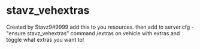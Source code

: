# stavz_vehextras
Created by Stavz9#9999
add this to you resources.
then add to server.cfg - "ensure stavz_vehextras"
command /extras on vehicle with extras and toggle what extras you want to!
